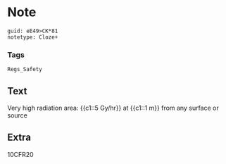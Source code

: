 # Note
```
guid: eE49>CK*81
notetype: Cloze+
```

### Tags
```
Regs_Safety
```

## Text
Very high radiation area: {{c1::5 Gy/hr}} at {{c1::1 m}} from any surface or source

## Extra
10CFR20
